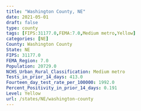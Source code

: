 ```yaml
---
title: "Washington County, NE"
date: 2021-05-01
draft: false
type: county
tags: [FIPS:31177.0,FEMA:7.0,Medium metro,Yellow]
categories: [NE]
County: Washington County
State: NE
FIPS: 31177.0
FEMA_Region: 7.0
Population: 20729.0
NCHS_Urban_Rural_Classification: Medium metro
Tests_in_prior_14_days: 413.0
Fourteen_day_test_rate_per_100000: 1992.0
Percent_Positivity_in_prior_14_days: 0.191
Level: Yellow
url: /states/NE/washington-county
---
```



